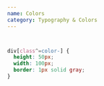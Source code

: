 ```yaml
---
name: Colors
category: Typography & Colors
---
```


```colors:/assets/html/colors.html
```

```colors:/assets/css/colors-guide.css hidden
```

```colors.css
div[class^=color-] {
  height: 50px;
  width: 100px;
  border: 1px solid gray;
}
```